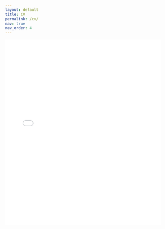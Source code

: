 ```yaml
---
layout: default
title: CV
permalink: /cv/
nav: true
nav_order: 4
---
```


<embed src="/assets/pdf/CV_AnhTungHo.pdf" type="application/pdf" width="100%" height="600px" />